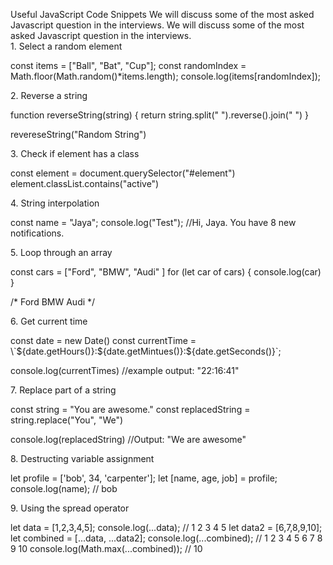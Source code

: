 <Heading>Useful JavaScript Code Snippets</Heading>
<NormalText>We will discuss some of the most asked Javascript question in the interviews.
We will discuss some of the most asked <RoundedText>Javascript</RoundedText> question in the interviews.</NormalText>
<br/>
<NormalText><span>1.</span> Select a random element</NormalText>

<Syntax language="javascript">
const items = ["Ball", "Bat", "Cup"];
const randomIndex = Math.floor(Math.random()*items.length);
console.log(items[randomIndex]);
</Syntax>

<NormalText><span>2.</span> Reverse a string</NormalText>

<Syntax language="javascript">
function reverseString(string) {
  return string.split(" ").reverse().join(" ")
}

revereseString("Random String")
</Syntax>

<NormalText><span>3.</span> Check if element has a class</NormalText>

<Syntax language="javascript">
const element = document.querySelector("#element")
element.classList.contains("active")
</Syntax>

<NormalText><span>4.</span> String interpolation</NormalText>

<Syntax language="javascript">
const name = "Jaya";
console.log("Test");
//Hi, Jaya. You have 8 new notifications.
</Syntax>

<NormalText><span>5.</span> Loop through an array</NormalText>

<Syntax language="javascript">
const cars = ["Ford", "BMW", "Audi" ]
for (let car of cars) {
  console.log(car)
}

/*
Ford
BMW
Audi
*/
</Syntax>

<NormalText><span>6.</span> Get current time</NormalText>

<Syntax language="javascript">
const date = new Date()
const currentTime = \`${date.getHours()}:${date.getMintues()}:${date.getSeconds()}`;

console.log(currentTimes)
//example output: "22:16:41"
</Syntax>

<NormalText><span>7.</span> Replace part of a string</NormalText>

<Syntax language="javascript">
const string = "You are awesome."
const replacedString = string.replace("You", "We")

console.log(replacedString) //Output: "We are awesome"
</Syntax>

<NormalText><span>8.</span> Destructing variable assignment</NormalText>

<Syntax language="javascript">
let profile = ['bob', 34, 'carpenter'];
let [name, age, job] = profile;
console.log(name);
// bob
</Syntax>

<NormalText><span>9.</span> Using the spread operator</NormalText>

<Syntax language="javascript">
let data = [1,2,3,4,5];
console.log(...data);
//  1 2 3 4 5
let data2 = [6,7,8,9,10];
let combined = [...data, ...data2];
console.log(...combined);
// 1 2 3 4 5 6 7 8 9 10
console.log(Math.max(...combined));
// 10
</Syntax>